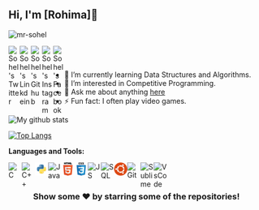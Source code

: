 ## Hi, I'm [Rohima]👋

<p align="left"> <img src="https://komarev.com/ghpvc/?username=mr-sohel&label=Views&color=blue&style=plastic" alt="mr-sohel" /> </p>
<a href="https://twitter.com/mrsohelcse">
  <img align="left" alt="Sohel's Twitter" width="22px" src="https://cdn-icons-png.flaticon.com/512/733/733579.png" />
</a>
<a href="https://www.linkedin.com/in/mrsohelcse/">
  <img align="left" alt="Sohel's Linkdein" width="22px" src="https://cdn-icons-png.flaticon.com/512/3536/3536505.png" />
</a>
<a href="https://github.com/mr-sohel">
  <img align="left" alt="Sohel's Github" width="22px" src="https://cdn-icons-png.flaticon.com/512/270/270798.png" />
</a>
<a href="https://instagram.com/ig_sohelrana/">
  <img align="left" alt="Sohel's Instagram" width="22px" src="https://cdn-icons-png.flaticon.com/512/2111/2111463.png" />
</a>
<a href="https://www.facebook.com/mrsohelcse/">
  <img align="left" alt="Sohel's Facebook" width="22px" src="https://cdn-icons-png.flaticon.com/512/5968/5968764.png" />
</a>
<br/>
<br/>

- 🌱 I’m currently learning Data Structures and Algorithms.
- 🤔 I’m interested in Competitive Programming.
- 💬 Ask me about anything [here](https://www.linkedin.com/in/mrsohelcse/)
- ⚡ Fun fact: I often play video games.


![My github stats](https://github-readme-stats.vercel.app/api?username=mr-sohel&show_icons=true&hide=contribs,prs&theme=transparent)

[![Top Langs](https://github-readme-stats.vercel.app/api/top-langs/?username=mr-sohel&layout=compact&theme=transparent)](https://github.com/anuraghazra/github-readme-stats)

**Languages and Tools:**

<img align="left" alt="C" width="26px" src="https://cdn-icons-png.flaticon.com/512/3097/3097008.png"/>
<img align="left" alt="C++" width="26px" src="https://cdn-icons-png.flaticon.com/512/6132/6132222.png"/>
<img align="left" alt="Python" width="26px" src="https://raw.githubusercontent.com/github/explore/80688e429a7d4ef2fca1e82350fe8e3517d3494d/topics/python/python.png"/>
<img align="left" alt="Java" width="26px" src="https://cdn-icons-png.flaticon.com/512/226/226777.png"/>
<img align="left" alt="HTML5" width="26px" src="https://raw.githubusercontent.com/github/explore/80688e429a7d4ef2fca1e82350fe8e3517d3494d/topics/html/html.png"/>
<img align="left" alt="CSS3" width="26px" src="https://raw.githubusercontent.com/github/explore/80688e429a7d4ef2fca1e82350fe8e3517d3494d/topics/css/css.png" />

<img align="left" alt="JS" width="26px" src="https://cdn-icons-png.flaticon.com/512/4726/4726005.png"/>
<img align="left" alt="SQL" width="26px" src="https://cdn-icons-png.flaticon.com/512/4492/4492311.png"/>
<img align="left" alt="Ubuntu" width="26px" src="https://raw.githubusercontent.com/github/explore/80688e429a7d4ef2fca1e82350fe8e3517d3494d/topics/ubuntu/ubuntu.png"/>
<img align="left" alt="Git" width="26px" src="https://cdn-icons-png.flaticon.com/512/4494/4494748.png"/>
<img align="left" alt="Sublime" width="26px" src="https://www.sublimehq.com/images/sublime_text.png"/>
<img align="left" alt="VsCode" width="26px" src="https://upload.wikimedia.org/wikipedia/commons/9/9a/Visual_Studio_Code_1.35_icon.svg"/>
<br/>
<br/>

<div align="center">
  
### Show some ❤️ by starring some of the repositories!

</div>
